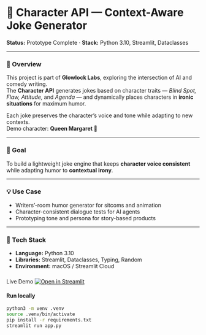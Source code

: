 # 🤖 Character API — Context-Aware Joke Generator

**Status:** Prototype Complete · **Stack:** Python 3.10, Streamlit, Dataclasses  

---

### 🧩 Overview  
This project is part of **Glowlock Labs**, exploring the intersection of AI and comedy writing.  
The **Character API** generates jokes based on character traits — *Blind Spot, Flaw, Attitude,* and *Agenda* — and dynamically places characters in **ironic situations** for maximum humor.  

Each joke preserves the character’s voice and tone while adapting to new contexts.  
Demo character: **Queen Margaret 👑**

---

### 🎯 Goal  
To build a lightweight joke engine that keeps **character voice consistent** while adapting humor to **contextual irony**.

---

### 💡 Use Case  
- Writers’-room humor generator for sitcoms and animation  
- Character-consistent dialogue tests for AI agents  
- Prototyping tone and persona for story-based products  

---

### 🔧 Tech Stack  
- **Language:** Python 3.10  
- **Libraries:** Streamlit, Dataclasses, Typing, Random  
- **Environment:** macOS / Streamlit Cloud

###
Live Demo
[![Open in Streamlit](https://static.streamlit.io/badges/streamlit_badge_black_white.svg)](https://character-api-app-starter-pbpbw4akspk2qbnfxrxtus.streamlit.app/)




#### Run locally
```bash
python3 -m venv .venv
source .venv/bin/activate
pip install -r requirements.txt
streamlit run app.py

